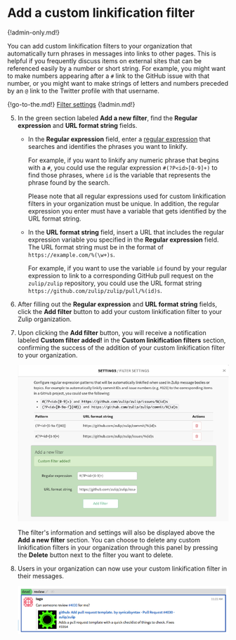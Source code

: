 # Add a custom linkification filter

{!admin-only.md!}

You can add custom linkification filters to your organization that
automatically turn phrases in messages into links to other pages.
This is helpful if you frequently discuss items on external sites
that can be referenced easily by a number or short string. For
example, you might want to make numbers appearing after a `#` link
to the GitHub issue with that number, or you might want to make
strings of letters and numbers preceded by an `@` link to the
Twitter profile with that username.

{!go-to-the.md!} [Filter settings](/#organization/filter-settings)
{!admin.md!}

5. In the green section labeled **Add a new filter**, find the **Regular expression**
and **URL format string** fields.

    * In the **Regular expression** field, enter a
[regular expression](http://www.regular-expressions.info) that searches and
identifies the phrases you want to linkify.

        For example, if you want to linkify any numeric phrase that begins with
a `#`, you could use the regular expression `#(?P<id>[0-9]+)` to find those
phrases, where `id` is the variable that represents the phrase found by the
search.

        Please note that all regular expressions used for custom linkification
filters in your organization must be unique. In addition, the regular expression
you enter must have a variable that gets identified by the URL format string.

    * In the **URL format string** field, insert a URL that includes the regular
expression variable you specified in the **Regular expression** field. The URL
format string must be in the format of `https://example.com/%(\w+)s`.

        For example, if you want to use the variable `id` found by your regular
expression to link to a corresponding GitHub pull request on the `zulip/zulip`
repository, you could use the URL format string
`https://github.com/zulip/zulip/pull/%(id)s`.

6. After filling out the **Regular expression** and **URL format string**
fields, click the **Add filter** button to add your custom linkification
filter to your Zulip organization.

7. Upon clicking the **Add filter** button, you will receive a notification
labeled **Custom filter added!** in the **Custom linkification filters**
section, confirming the success of the addition of your custom linkification
filter to your organization.

    ![Custom linkification filter success](/static/images/help/custom-filter-success.png)

    The filter's information and settings will also be displayed above the **Add a new filter**
section. You can choose to delete any custom linkification filters in your
organization through this panel by pressing the **Delete** button next to
the filter you want to delete.

8. Users in your organization can now use your custom linkification filter in
their messages.

    ![Custom linkification filter demo](/static/images/help/custom-filter-demo.png)
